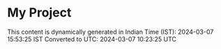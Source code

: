# My Project

This content is dynamically generated in Indian Time (IST): 2024-03-07 15:53:25 IST
Converted to UTC: 2024-03-07 10:23:25 UTC
